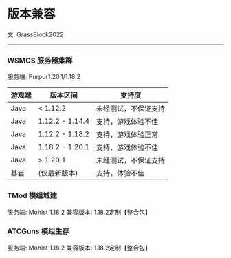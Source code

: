 # 版本兼容
文: GrassBlock2022

-----

### WSMCS 服务器集群
服务端: Purpur1.20.1/1.18.2

| 游戏端  | 版本区间            | 支持度        |
|------|-----------------|------------|
| Java | < 1.12.2        | 未经测试，不保证支持 |
| Java | 1.12.2 - 1.14.4 | 支持，游戏体验不佳  |
| Java | 1.12.2 - 1.18.2 | 支持，游戏体验正常  |
| Java | 1.18.2 - 1.20.1 | 支持，游戏体验不佳  |
| Java | > 1.20.1        | 未经测试，不保证支持 |
| 基岩   | (仅最新版本)         | 支持，体验不佳    |

### TMod 模组城建
服务端: Mohist 1.18.2
兼容版本: 1.18.2定制【整合包】

### ATCGuns 模组生存
服务端: Mohist 1.18.2
兼容版本: 1.18.2定制【整合包】